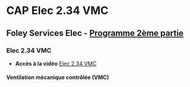 # CAP Elec 2.34 VMC
## Foley Services Elec - [Programme 2ème partie](../2eme_partie/README.md)

### Elec 2.34 VMC

- **Accès à la vidéo** [Elec 2.34 VMC](https://youtu.be/2PXk-sIaqbI)

#### Ventilation mécanique contrôlée (VMC)
